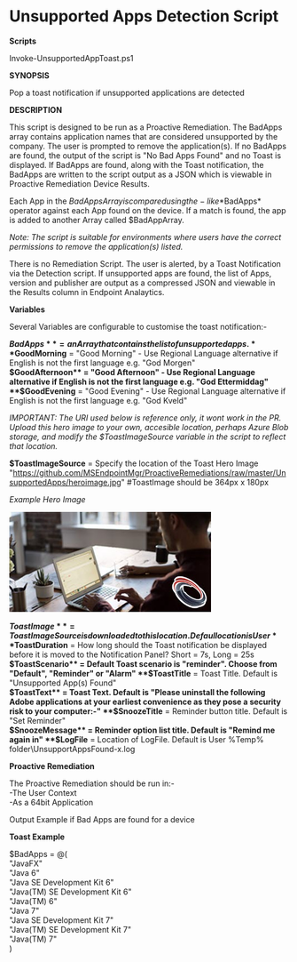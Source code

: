 # Unsupported Apps Detection Script
  
**Scripts**  
   
Invoke-UnsupportedAppToast.ps1  
 
**SYNOPSIS** 
  
Pop a toast notification if unsupported applications are detected  
  
**DESCRIPTION**  
  
This script is designed to be run as a Proactive Remediation. 
The BadApps array contains application names that are considered unsupported by the company. The user is prompted to remove the application(s).
If no BadApps are found, the output of the script is "No Bad Apps Found" and no Toast is displayed. If BadApps are found, along with the Toast notification, the BadApps are written to the script output as a JSON which is viewable in Proactive Remediation Device Results.  
  
Each App in the $BadApps Array is compared using the -like *$BadApps* operator against each App found on the device. If a match is found, the app is added to another Array called $BadAppArray.  
  
*Note: The script is suitable for environments where users have the correct permissions to remove the application(s) listed.*
  
There is no Remediation Script. The user is alerted, by a Toast Notification via the Detection script. If unsupported apps are found, the list of Apps, version and publisher are output as a compressed JSON and viewable in the Results column in Endpoint Analaytics.  
  
**Variables**  
  
Several Variables are configurable to customise the toast notification:-  
  
**$BadApps** = an Array that contains the list of unsupported apps.  
**$GoodMorning** = "Good Morning" - Use Regional Language alternative if English is not the first language  e.g. "God Morgen"  
**$GoodAfternoon** = "Good Afternoon" - Use Regional Language alternative if English is not the first language e.g. "God Ettermiddag"     
**$GoodEvening** = "Good Evening" - Use Regional Language alternative if English is not the first language e.g. "God Kveld"   
  
*IMPORTANT: The URI used below is reference only, it wont work in the PR. Upload this hero image to your own, accesible location, perhaps Azure Blob storage, and modify the $ToastImageSource variable in the script to reflect that location.*  
  
**$ToastImageSource** = Specify the location of the Toast Hero Image "https://github.com/MSEndpointMgr/ProactiveRemediations/raw/master/UnsupportedApps/heroimage.jpg" #ToastImage should be  364px x 180px 
  
*Example Hero Image*  
  
![Alt text](https://github.com/MSEndpointMgr/ProactiveRemediations/raw/master/UnsupportedApps/heroimage.jpg)
  
**$ToastImage** = ToastImageSource is downloaded to this location. Defaul location is User %temp% folder  
**$ToastDuration** = How long should the Toast notification be displayed before it is moved to the Notification Panel? Short = 7s, Long = 25s  
**$ToastScenario** = Default Toast scenario is "reminder". Choose from "Default", "Reminder" or "Alarm"  
**$ToastTitle** = Toast Title. Default is "Unsupported App(s) Found"  
**$ToastText** = Toast Text. Default is "Please uninstall the following Adobe applications at your earliest convenience as they pose a security risk to your computer:-"  
**$SnoozeTitle** = Reminder button title. Default is "Set Reminder"  
**$SnoozeMessage** = Reminder option list title. Default is "Remind me again in"  
**$LogFile** = Location of LogFile. Default is User %Temp% folder\UnsupportAppsFound-x.log
  
**Proactive Remediation**  
  
The Proactive Remediation should be run in:-  
-The User Context  
-As a 64bit Application  
  
Output Example if Bad Apps are found for a device  
  

  
**Toast Example**  
  
  $BadApps = @(  
    "JavaFX"  
    "Java 6"  
    "Java SE Development Kit 6"  
    "Java(TM) SE Development Kit 6"  
    "Java(TM) 6"  
    "Java 7"  
    "Java SE Development Kit 7"  
    "Java(TM) SE Development Kit 7"  
    "Java(TM) 7"  
)  
